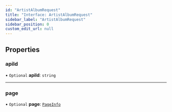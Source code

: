```yaml
---
id: "ArtistAlbumRequest"
title: "Interface: ArtistAlbumRequest"
sidebar_label: "ArtistAlbumRequest"
sidebar_position: 0
custom_edit_url: null
---
```


## Properties

### apiId

• `Optional` **apiId**: `string`

___

### page

• `Optional` **page**: [`PageInfo`](PageInfo.md)
